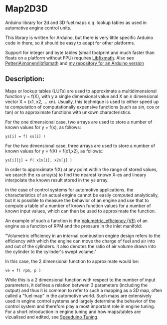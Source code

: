 # Map2D3D

Arduino library for 2d and 3D fuel maps c.q. lookup tables as used in
automotive engine control units.

This library is written for Arduino, but there is very little specific Arduino
code in there, so it should be easy to adapt for other platforms.

Support for integer and byte tables (small footprint and much faster than
floats on a platform without FPU) requires
[Libfixmath](https://en.wikipedia.org/wiki/Libfixmath).  Also see
[PetteriAimonen/libfixmath](https://github.com/PetteriAimonen/libfixmath) and
[my repository for an Arduino version](https://github.com/l4m4re/Arduino_fixpt)


Description:
------------

Maps or lookup tables (LUTs) are used to approximate a multidimensional
function y = f(X), with y a single dimensional value and X an n dimensional
vector X = (x1, x2, ... xn). Usually, this technique is used to either speed
up te computation of computationally expensive functions (such as sin, cos or
tan) or to approximate functions with unkown characteristics.

For the one dimensional case, two arrays are used to store a number of known
values for y = f(x), as follows:

    ys[i] = f( xs[i] )
    
For the two dimensional case, three arrays are used to store a number of known
values for y = f(X) = f(x1,x2), as follows::

    ys[i][j] = f( x1s[i], x2s[j] )

In order to approximate f(X) at any point within the range of stored values,
we search the xs array(s) to find the nearest known X-es and lineary
interpolate the known result stored in the ys array.    

In the case of control systems for automotive applications, the
characteristics of an actual engine cannot be easily computed analytically,
but it is possible to measure the behavior of an engine and use that to
compute a table of a number of known function values for a number of known
input values, which can then be used to approximate the function.

An example of such a function is the [Volumetric_efficiency
(VE)](https://en.wikipedia.org/wiki/Volumetric_efficiency) of an engine as a
function of RPM and the pressure in the inlet manifold:

"Volumetric efficiency in an internal combustion engine design refers to the
efficiency with which the engine can move the charge of fuel and air into and
out of the cylinders. It also denotes the ratio of air volume drawn into the
cylinder to the cylinder's swept volume."

In this case, the 2 dimensional function to approximate would be: 

    ve = f( rpm, p )  

While this is a 2 dimensional function with respect to the number of input
parameters, it defines a relation between 3 parameters (including the output)
and thus it is common to refer to such a mapping as a 3D map, often called a
"fuel map" in the automotive world. Such maps are extensively used in engine
control systems and largely determine the behavior of the control system and
therefore play a most important role in engine tuning. For a short
introduction in engine tuning and how maps/tables are vizualised and edited,
see [Speeduino Tuning](https://speeduino.com/wiki/index.php/Tuning).



